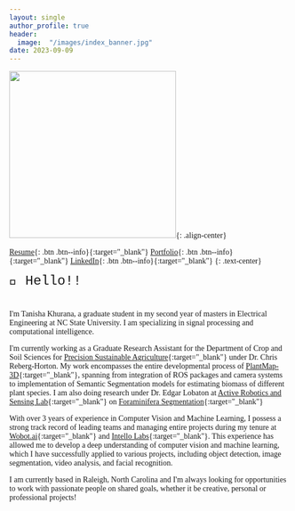 ```yaml
---
layout: single
author_profile: true
header:
  image:  "/images/index_banner.jpg"
date: 2023-09-09
---
```

<html>
<head>
    <style>
        body {
            font-family: 'Times New Roman', Times, serif;
        }
    </style>
</head>
<body>

</body>
</html>

<img src="https://raw.githubusercontent.com/tanisha1112/tanisha1112.github.io/master/images/profile-modified.png" width="300">{: .align-center}

[Resume](https://tanisha1112.github.io/cv/){: .btn .btn--info}{:target="_blank"} [Portfolio](https://tanisha1112.github.io/projects/){: .btn .btn--info}{:target="_blank"} [LinkedIn](https://www.linkedin.com/in/tanisha-khurana/){: .btn .btn--info}{:target="_blank"}
{: .text-center}

<div style="margin-bottom:1cm; font-family: 'Courier New', Courier, monospace;" align="left"><font size="5">👋 Hello!!</font></div>

I'm Tanisha Khurana, a graduate student in my second year of masters in Electrical Engineering at NC State University. I am specializing in signal processing and computational intelligence.

I'm currently working as a Graduate Research Assistant for the Department of Crop and Soil Sciences for [Precision Sustainable Agriculture](https://www.precisionsustainableag.org/){:target="_blank"} under Dr. Chris Reberg-Horton. My work encompasses the entire developmental process of [PlantMap-3D](https://www.precisionsustainableag.org/plantmap3d){:target="_blank"}, spanning from integration of ROS packages and camera systems to implementation of Semantic Segmentation models for estimating biomass of different plant species. I am also doing research under Dr. Edgar Lobaton at [Active Robotics and Sensing Lab](https://research.ece.ncsu.edu/aros/){:target="_blank"} on [Foraminifera Segmentation](https://research.ece.ncsu.edu/aros/foram-identification/){:target="_blank"}

With over 3 years of experience in Computer Vision and Machine Learning, I possess a strong track record of leading teams and managing entire projects during my tenure at [Wobot.ai](https://wobot.ai/){:target="_blank"} and [Intello Labs](https://www.intellolabs.com/){:target="_blank"}. This experience has allowed me to develop a deep understanding of computer vision and machine learning, which I have successfully applied to various projects, including object detection, image segmentation, video analysis, and facial recognition.

I am currently based in Raleigh, North Carolina and I'm always looking for opportunities to work with passionate people on shared goals, whether it be creative, personal or professional projects!


